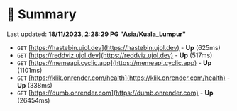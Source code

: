 # 📖 Summary
Last updated: **18/11/2023, 2:28:29 PG "Asia/Kuala_Lumpur"**

- `GET` [https://hastebin.ujol.dev](https://hastebin.ujol.dev) - **Up** (625ms)
- `GET` [https://reddviz.ujol.dev](https://reddviz.ujol.dev) - **Up** (517ms)
- `GET` [https://memeapi.cyclic.app](https://memeapi.cyclic.app) - **Up** (1101ms)
- `GET` [https://klik.onrender.com/health](https://klik.onrender.com/health) - **Up** (338ms)
- `GET` [https://dumb.onrender.com](https://dumb.onrender.com) - **Up** (26454ms)
